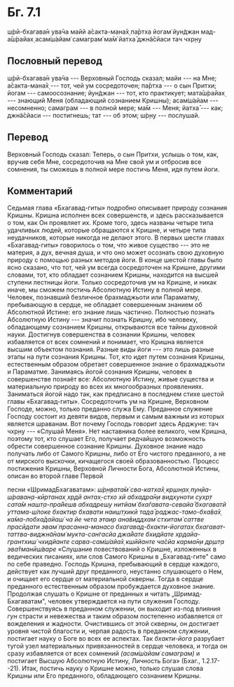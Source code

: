 # Бг. 7.1

ш́рӣ-бхагава̄н ува̄ча майй а̄сакта-мана̄х̣ па̄ртха йогам̇ йун̃джан мад-а̄ш́райах̣
асам̇ш́айам̇ самаграм̇ ма̄м̇ йатха̄ джн̃а̄сйаси тач чхр̣н̣у

## Пословный перевод

ш́рӣ-бхагава̄н ува̄ча --- Верховный Господь сказал; майи --- на Мне;
а̄сакта-мана̄х̣ --- тот, чей ум сосредоточен; па̄ртха --- о сын Притхи;
йогам --- самоосознание; йун̃джан --- тот, кто практикует; мата̄ш́райах̣ ---
знающий Меня (обладающий сознанием Кришны); асам̇ш́айам --- несомненно;
самаграм --- в полной мере; ма̄м --- Меня; йатха̄ --- как; джн̃а̄сйаси ---
постигнешь; тат --- об этом; ш́р̣н̣у --- послушай.

## Перевод

Верховный Господь сказал: Теперь, о сын Притхи, услышь о том, как,
вручив себя Мне, сосредоточив на Мне свой ум и отбросив все сомнения, ты
сможешь в полной мере постичь Меня, идя путем йоги.

## Комментарий

Седьмая глава «Бхагавад-гиты» подробно описывает природу сознания
Кришны. Кришна исполнен всех совершенств, и здесь рассказывается о том,
как Он проявляет их. Кроме того, здесь названы четыре типа удачливых
людей, которые обращаются к Кришне, и четыре типа неудачников, которые
никогда не делают этого. В первых шести главах «Бхагавад-гиты»
говорилось о том, что живое существо --- это не материя, а дух, вечная
душа, и что оно может осознать свою духовную природу с помощью разных
методов йоги. В конце шестой главы было ясно сказано, что тот, чей ум
всегда сосредоточен на Кришне, другими словами, тот, кто обладает
сознанием Кришны, находится на высшей ступени лестницы йоги. Только
сосредоточив ум на Кришне, и никак иначе, мы сможем постичь Абсолютную
Истину в полной мере. Человек, познавший безличное брахмаджьоти или
Параматму, пребывающую в сердце, не обладает совершенным знанием об
Абсолютной Истине: его знание лишь частично. Полностью познать
Абсолютную Истину --- значит познать Кришну, ибо человеку, обладающему
сознанием Кришны, открываются все тайны духовной науки. Достигнув
совершенства в сознании Кришны, человек избавляется от всех сомнений и
понимает, что Кришна является высшим объектом познания. Разные виды йоги
--- это лишь разные этапы на пути сознания Кришны. Тот, кто идет путем
сознания Кришны, естественным образом обретает совершенное знание о
брахмаджьоти и Параматме. Занимаясь йогой сознания Кришны, человек в
совершенстве познаёт все: Абсолютную Истину, живые существа и
материальную природу во всех их многообразных проявлениях. Заниматься
йогой надо так, как предписано в последнем стихе шестой главы
«Бхагавад-гиты». Сосредоточить ум на Кришне, Верховном Господе, можно,
только преданно служа Ему. Преданное служение Господу состоит из девяти
видов, первым и самым важным из которых является шраванам. Вот почему
Господь говорит здесь Арджуне: тач чхр̣н̣у --- «Слушай Меня». Нет
наставника более великого, чем Кришна, поэтому тот, кто слушает Его,
получает редчайшую возможность обрести совершенное сознание Кришны.
Духовное знание надо получать либо от Самого Кришны, либо от Его чистого
преданного, а не от мирского выскочки, кичащегося своей образованностью.
Процесс постижения Кришны, Верховной Личности Бога, Абсолютной Истины,
описан во второй главе Первой

песни «ШримадБхагаватам»: *ш́р̣н̣вата̄м̇ сва-катха̄х̣ кр̣шн̣ах̣
пун̣йа-ш́раван̣а-кӣртанах̣ хр̣дй антах̣-стхо хй абхадра̄н̣и видхуноти сухр̣т
сата̄м нашт̣а-пра̄йешв абхадрешу нитйам̇ бха̄гавата-севайа̄ бхагаватй
уттама-ш́локе бхактир бхавати наишт̣хикӣ тада̄ раджас-тамо-бха̄ва̄х̣
ка̄ма-лобха̄дайаш́ ча йе чета этаир ана̄виддхам̇ стхитам̇ саттве прасӣдати
эвам̇ прасанна-манасо бхагавад-бхакти-йогатах̣ бхагават-таттва-виджн̃а̄нам̇
мукта-сан̇гасйа джа̄йате бхидйате хр̣дайа-грантхиш́ чхидйанте сарва-сам̇ш́айа̄х̣
кшӣйанте ча̄сйа карма̄н̣и др̣шт̣а эва̄тманӣш́варе* «Слушание повествований о
Кришне, изложенных в ведических писаниях, или слов Самого Кришны в
„Бхагавад-гите" само по себе праведно. Господь Кришна, пребывающий в
сердце каждого, действует как лучший друг преданного, неустанно
слушающего о Нем, и очищает его сердце от материальной скверны. Тогда в
сердце преданного естественным образом пробуждается духовное знание.
Продолжая слушать о Кришне от преданных и читать „Шримад-Бхагаватам",
человек утверждается на пути служения Господу. Совершенствуясь в
преданном служении, он выходит из-под влияния *гун* страсти и невежества
и таким образом постепенно избавляется от вожделения и жадности.
Очистившись от этой скверны, он достигает уровня чистой благости и,
черпая радость в преданном служении, постигает науку о Боге во всех ее
аспектах. Так *бхакти-йога* разрубает тугой узел материальных
привязанностей в сердце человека, и тогда он сразу избавляется от всех
сомнений *(асам̇ш́айам̇ самаграм)* и постигает Высшую Абсолютную Истину,
Личность Бога» (Бхаг., 1.2.17--21). Итак, постичь науку о Кришне можно,
только слушая слова Кришны или Его преданного, обладающего сознанием
Кришны.
